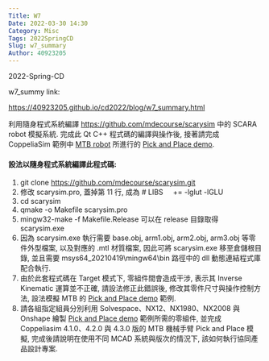 ```yaml
---
Title: W7
Date: 2022-03-30 14:30
Category: Misc
Tags: 2022SpringCD
Slug: w7_summary
Author: 40923205
---
```


2022-Spring-CD


<!-- PELICAN_END_SUMMARY -->

<p>w7_summy link:</p>
<p><a href="https://40923205.github.io/cd2022/blog/w7_summary.html">https://40923205.github.io/cd2022/blog/w7_summary.html</a></p>
<p><span>利用隨身程式系統編譯&nbsp;</span><a href="https://github.com/mdecourse/scarysim">https://github.com/mdecourse/scarysim</a><span><span>&nbsp;</span>中的 SCARA robot 模擬系統. 完成此 Qt C++ 程式碼的編譯與操作後, 接著請完成 CoppeliaSim 範例中<span>&nbsp;</span></span><a href="https://github.com/CoppeliaRobotics/models/blob/master/robots/non-mobile/MTB%20robot.ttm">MTB robot</a><span><span>&nbsp;</span>所進行的<span>&nbsp;</span></span><a href="https://www.youtube.com/results?search_query=mtb+robot">Pick and Place demo</a><span>.</span></p>
<h4>設法以隨身程式系統編譯此程式碼:</h4>
<ol>
<li>git clone<span>&nbsp;</span><a href="https://github.com/mdecourse/scarysim.git">https://github.com/mdecourse/scarysim.git</a></li>
<li>修改 scarysim.pro, 蓋掉第 11 行, 成為 # LIBS&nbsp;&nbsp;&nbsp;&nbsp; += -lglut -lGLU</li>
<li>cd scarysim</li>
<li>qmake -o Makefile scarysim.pro</li>
<li>mingw32-make -f Makefile.Release 可以在 release 目錄取得 scarysim.exe</li>
<li>因為 scarysim.exe 執行需要 base.obj, arm1.obj, arm2.obj, arm3.obj 等零件外型檔案, 以及對應的 .mtl 材質檔案, 因此可將 scarysim.exe 移至倉儲根目錄, 並且需要 msys64_20210419\mingw64\bin 路徑中的 dll 動態連結程式庫配合執行.</li>
<li>由於此套程式碼在 Target 模式下, 零組件間會造成干涉, 表示其 Inverse Kinematic 運算並不正確, 請設法修正此錯誤後, 修改其零件尺寸與操作控制方法, 設法模擬 MTB 的<span>&nbsp;</span><a href="https://www.youtube.com/results?search_query=mtb+robot">Pick and Place demo</a><span>&nbsp;</span>範例.</li>
<li>請各組指定組員分別利用 Solvespace、NX12、NX1980、NX2008 與 Onshape 繪製<span>&nbsp;</span><a href="https://www.youtube.com/results?search_query=mtb+robot">Pick and Place demo</a><span>&nbsp;</span>範例所需的零組件, 並完成 Coppeliasim 4.1.0、4.2.0 與 4.3.0 版的 MTB 機械手臂 Pick and Place 模擬, 完成後請說明在使用不同 MCAD 系統與版次的情況下, 該如何執行協同產品設計專案.</li>
</ol>




